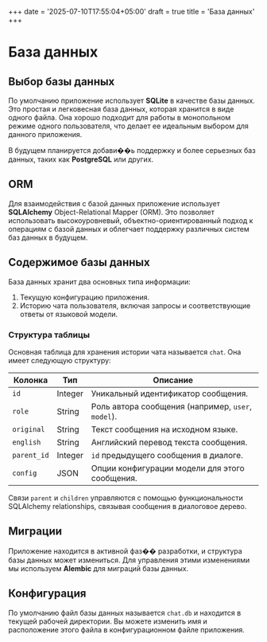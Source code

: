 +++
date = '2025-07-10T17:55:04+05:00'
draft = true
title = 'База данных'
+++

# База данных

## Выбор базы данных

По умолчанию приложение использует **SQLite** в качестве базы данных. Это простая и легковесная база данных, которая хранится в виде одного файла. Она хорошо подходит для работы в монопольном режиме одного пользователя, что делает ее идеальным выбором для данного приложения.

В будущем планируется добави��ь поддержку и более серьезных баз данных, таких как **PostgreSQL** или других.

## ORM

Для взаимодействия с базой данных приложение использует **SQLAlchemy** Object-Relational Mapper (ORM). Это позволяет использовать высокоуровневый, объектно-ориентированный подход к операциям с базой данных и облегчает поддержку различных систем баз данных в будущем.

## Содержимое базы данных

База данных хранит два основных типа информации:
1.  Текущую конфигурацию приложения.
2.  Историю чата пользователя, включая запросы и соответствующие ответы от языковой модели.

### Структура таблицы

Основная таблица для хранения истории чата называется `chat`. Она имеет следующую структуру:

| Колонка    | Тип       | Описание                                              |
|------------|-----------|-------------------------------------------------------|
| `id`       | Integer   | Уникальный идентификатор сообщения.                   |
| `role`     | String    | Роль автора сообщения (например, `user`, `model`).    |
| `original` | String    | Текст сообщения на исходном языке.                    |
| `english`  | String    | Английский перевод текста сообщения.                  |
| `parent_id`| Integer   | `id` предыдущего сообщения в диалоге.                 |
| `config`   | JSON      | Опции конфигурации модели для этого сообщения.        |

Связи `parent` и `children` управляются с помощью функциональности SQLAlchemy relationships, связывая сообщения в диалоговое дерево.

## Миграции

Приложение находится в активной фаз�� разработки, и структура базы данных может измениться. Для управления этими изменениями мы используем **Alembic** для миграций базы данных.

## Конфигурация

По умолчанию файл базы данных называется `chat.db` и находится в текущей рабочей директории. Вы можете изменить имя и расположение этого файла в конфигурационном файле приложения.
